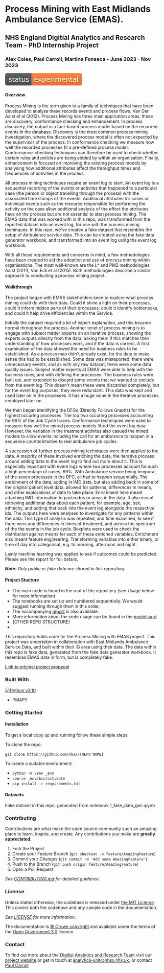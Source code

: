 # Process Mining with East Midlands Ambulance Service (EMAS).
## NHS England Digitial Analytics and Research Team - PhD Internship Project

### Alex Coles, Paul Carroll, Martina Fonseca - June 2023 - Nov 2023

[![status: experimental](https://github.com/GIScience/badges/raw/master/status/experimental.svg)](https://github.com/GIScience/badges#experimental)


#### Overview
Process Mining is the term given to a family of techniques that have been developed to analyse these records events and process flows, Van Der Aalst et al (2012). 
Process Mining has three main application areas, these are discovery, conformance checking and enhancement. In process discovery, the output is a fact-based process model based on the recorded events in the database. Discovery is the most common process mining investigation, where the discovered process model is often not expected by the supervisor of the process. In conformance checking we measure how well the recorded processes fit a pre-defined process model. Conformance-checking techniques can therefore be used to check whether certain rules and policies are being abided by within an organisation. Finally, enhancement is focused on improving the existing process models by analysing how additional attributes affect the throughput times and frequencies of activities in the process. 

All process mining techniques require an event log to start. An event log is a sequential recording of the events or activites that happened to a particular case (the person or object travelling through the process) with the associated time stamps of the events. Additional attributes for cases or individual events such as the resource responsible for performing the activity on the case allow additional analysis of the effect the attributes have on the process but are not essential to start process mining. The EMAS data that was worked with in this repo, was transformed from the reported dataset into an event log, for use with the process mining techinques. In this repo, we've created a fake dataset that resembles the setup of Ambulance service data. This can be created using the fake data generator workbook, and transformed into an event log using the event log workbook. 

With all these requirements and concerns in mind, a few methodologies have been created to aid the adoption and use of process mining within organisations. The most well-known are the L* and PM2 methodologies Aalst (2011), Van Eck et al (2015). Both methodologies describe a similar approach to conducting a process mining project. 


#### Walkthrough 

The project began with EMAS stakeholders keen to explore what process mining could do with their data. 
Could it shine a light on their processes, could it inform hidden parts of their processes, could it identify bottlenecks, and could it help drive efficiencies within the Service. 

Initially the dataset required a lot of expert explanation, and this became normal throughout the process. Another tenet of process mining is to engage with subject matter experts on an iterative process, showing the experts outputs directly from the data, asking them if this matches their understanding of how processes work, and if the data is correct. 
A first examination of the data showed the need for business rules to be established. As a process map didn't already exist, for the data to make sense this had to be established. Some data was misreported, there were unnecessary events, and as with any raw dataset, there were some data quality issues. 
Subject matter experts at EMAS were able to help with the business rules, and with defining the processes. The business rules were built out, and extended to discard some events that we wanted to exclude from the event log. This doesn't mean these were discarded completely, but for the event log purposes, they were redundant. This data was kept and used later on in the processes. It has a huge value in the iterative processes employed later on. 

We then began identifying the DFGs (Directly Follows Graphs) for the highest occuring processes. The top two occuring processes accounting for 99% of the Job Cycle traces. 
Conformance techniques were used to measure how well the mined process models fitted the event log data. However, the variation in the treatment activites also casued the mined models to allow events including the call for an ambulance to happen in a sequence counterintuitive to real ambulance job cycles. 

A succession of further process mining techniques were then applied to the data. A majority of these involved enriching the data, the iterative process around adding data to the event log to find out more about it. This is especially important with event logs where two processes account for such a high percentage of cases, 99%. With Ambulance service being temporal, of the seven processes in the DFG, all had to happen sequentially. The enrichment of the data, adding in IMD data, but also adding back in some of the original patient level data, allowed for patterns, differences in means, and other explorations of data to take place. Enrichment here meant attaching IMD information to postcodes or areas in the data. It also meant retrieving additional data about each patient, for example, age, sex, ethnicity, and adding that back into the event log alongside the respective ids. The outputs here were analysed to investigate for any patterns within the data. This type of analysis was repeated, and time examined, to see if there were any differences in times of treatment, and across the spectrum of the the events in the job cycle. Boxplots were used to check the distribution against means for each of these enriched variables. Enrichment also meant feature engineering. Transforming variables into either binary, or time of day into categorical, e.g. to morning, afternoon and night. 

Lastly machine learning was applied to see if outcomes could be predicted. Please see the report for full details. 

_**Note:** Only public or fake data are shared in this repository._


#### Project Stucture

- The main code is found in the root of the repository (see Usage below for more information)
- The notebooks are set up and numbered sequentially. We would suggest running through them in this order. 
- The accompanying [report](./reports/report.pdf) is also available.
- More information about the code usage can be found in the [model card](./model_card.md)
- {OTHER REPO STRUCTURE}
- 
This repository holds code for the Process Mining with EMAS project. 
This project was undertaken in collaboration with East Midlands Ambulance Service Data, and built within their IG area using their data. 
The data within this repo is fake data, generated from the fake data generator workbook. It resembles EMAS data in form, but is completely fake.

[Link to original project propsoal](https://nhsx.github.io/nhsx-internship-projects/)

### Built With

[![Python v3.10](https://img.shields.io/badge/python-v3.10-blue.svg)](https://www.python.org/downloads/release/python-3100/)
- PM4PY

### Getting Started

#### Installation

To get a local copy up and running follow these simple steps.

To clone the repo:

`git clone https://github.com/nhsx/{REPO NAME}`

To create a suitable environment:
- ```python -m venv _env```
- `source _env/bin/activate`
- `pip install -r requirements.txt`



#### Datasets
Fake dataset in this repo, generated from notebook 1_fake_data_gen.ipynb

### Contributing

Contributions are what make the open source community such an amazing place to learn, inspire, and create. Any contributions you make are **greatly appreciated**.

1. Fork the Project
2. Create your Feature Branch (`git checkout -b feature/AmazingFeature`)
3. Commit your Changes (`git commit -m 'Add some AmazingFeature'`)
4. Push to the Branch (`git push origin feature/AmazingFeature`)
5. Open a Pull Request

_See [CONTRIBUTING.md](./CONTRIBUTING.md) for detailed guidance._

### License

Unless stated otherwise, the codebase is released under [the MIT Licence][mit].
This covers both the codebase and any sample code in the documentation.

_See [LICENSE](./LICENSE) for more information._

The documentation is [© Crown copyright][copyright] and available under the terms
of the [Open Government 3.0][ogl] licence.

[mit]: LICENCE
[copyright]: http://www.nationalarchives.gov.uk/information-management/re-using-public-sector-information/uk-government-licensing-framework/crown-copyright/
[ogl]: http://www.nationalarchives.gov.uk/doc/open-government-licence/version/3/

### Contact

To find out more about the [Digitial Analytics and Research Team](https://www.nhsx.nhs.uk/key-tools-and-info/nhsx-analytics-unit/) visit our [project website](https://nhsx.github.io/AnalyticsUnit/projects.html) or get in touch at [analytics-unit@nhsx.nhs.uk](mailto:analytics-unit@nhsx.nhs.uk), or contact [Paul Carroll](Paul.Carroll9@nhs.net)

<!-- ### Acknowledgements -->

